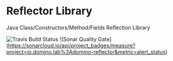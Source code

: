 # Reflector Library
Java Class/Constructors/Method/Fields Reflection Library

![Travis Build Status](https://travis-ci.org/aloys/reflector.svg?branch=master)
![Sonar Quality Gate] (https://sonarcloud.io/api/project_badges/measure?project=io.domino.lab%3Adomino-reflector&metric=alert_status)
